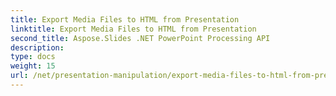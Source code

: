 ```yaml
---
title: Export Media Files to HTML from Presentation
linktitle: Export Media Files to HTML from Presentation
second_title: Aspose.Slides .NET PowerPoint Processing API
description: 
type: docs
weight: 15
url: /net/presentation-manipulation/export-media-files-to-html-from-presentation/
---
```

